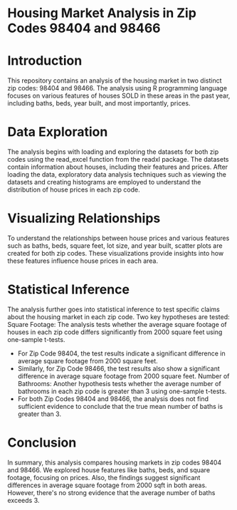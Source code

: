 # Housing Market Analysis in Zip Codes 98404 and 98466

# Introduction
This repository contains an analysis of the housing market in two distinct zip codes: 98404 and 98466. The analysis using R programming language focuses on various features of houses SOLD in these areas in the past year, including baths, beds, year built, and most importantly, prices. 

# Data Exploration
The analysis begins with loading and exploring the datasets for both zip codes using the read_excel function from the readxl package. The datasets contain information about houses, including their features and prices. After loading the data, exploratory data analysis techniques such as viewing the datasets and creating histograms are employed to understand the distribution of house prices in each zip code.

# Visualizing Relationships
To understand the relationships between house prices and various features such as baths, beds, square feet, lot size, and year built, scatter plots are created for both zip codes. These visualizations provide insights into how these features influence house prices in each area.

# Statistical Inference
The analysis further goes into statistical inference to test specific claims about the housing market in each zip code. Two key hypotheses are tested:
Square Footage: The analysis tests whether the average square footage of houses in each zip code differs significantly from 2000 square feet using one-sample t-tests.
 - For Zip Code 98404, the test results indicate a significant difference in average square footage from 2000 square feet.
 - Similarly, for Zip Code 98466, the test results also show a significant difference in average square footage from 2000 square feet.
Number of Bathrooms: Another hypothesis tests whether the average number of bathrooms in each zip code is greater than 3 using one-sample t-tests.
 - For both Zip Codes 98404 and 98466, the analysis does not find sufficient evidence to conclude that the true mean number of baths is greater than 3.

# Conclusion
In summary, this analysis compares housing markets in zip codes 98404 and 98466. We explored house features like baths, beds, and square footage, focusing on prices. Also, the findings suggest significant differences in average square footage from 2000 sqft in both areas. However, there's no strong evidence that the average number of baths exceeds 3. 
